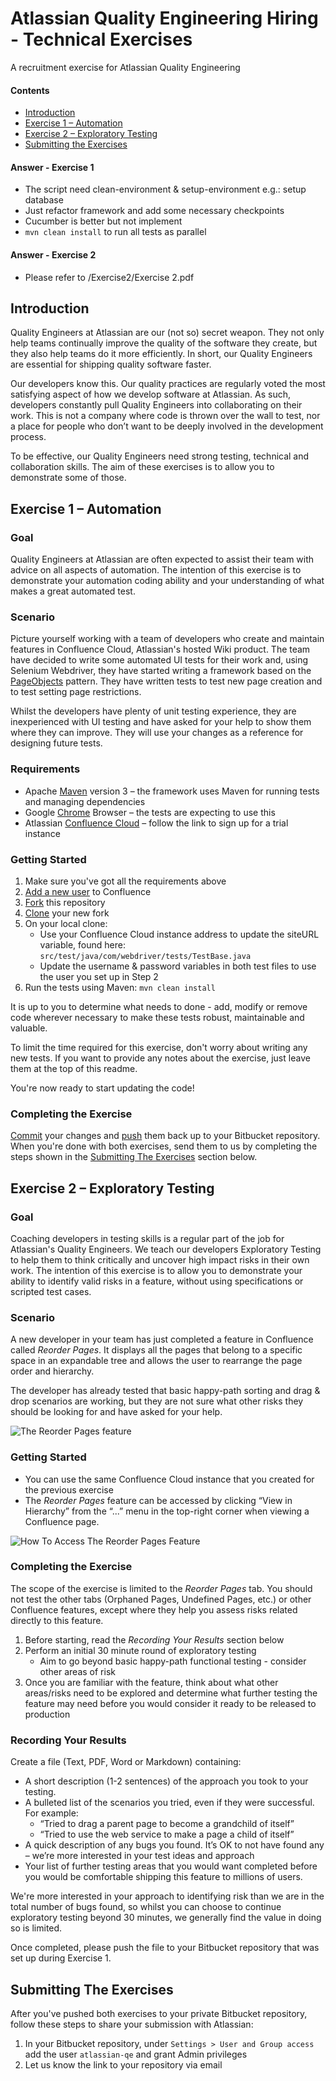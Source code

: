 # Atlassian Quality Engineering Hiring - Technical Exercises

A recruitment exercise for Atlassian Quality Engineering

#### Contents

* [Introduction](#markdown-header-introduction)
* [Exercise 1 – Automation](#markdown-header-exercise-1-automation)
* [Exercise 2 – Exploratory Testing](#markdown-header-exercise-2-exploratory-testing)
* [Submitting the Exercises](#markdown-header-submitting-the-exercises)

#### Answer - Exercise 1 

* The script need clean-environment & setup-environment e.g.: setup database
* Just refactor framework and add some necessary checkpoints
* Cucumber is better but not implement
* `mvn clean install` to run all tests as parallel

#### Answer - Exercise 2

* Please refer to /Exercise2/Exercise 2.pdf


## Introduction

Quality Engineers at Atlassian are our (not so) secret weapon. They not only help teams continually improve the quality of the software they create, but they also help teams do it more efficiently. In short, our Quality Engineers are essential for shipping quality software faster.

Our developers know this. Our quality practices are regularly voted the most satisfying aspect of how we develop software at Atlassian. As such, developers constantly pull Quality Engineers into collaborating on their work. This is not a company where code is thrown over the wall to test, nor a place for people who don’t want to be deeply involved in the development process.

To be effective, our Quality Engineers need strong testing, technical and collaboration skills. The aim of these exercises is to allow you to demonstrate some of those.


## Exercise 1 – Automation

### Goal

Quality Engineers at Atlassian are often expected to assist their team with advice on all aspects of automation. The intention of this exercise is to demonstrate your automation coding ability and your understanding of what makes a great automated test.

### Scenario

Picture yourself working with a team of developers who create and maintain features in Confluence Cloud, Atlassian's hosted Wiki product. The team have decided to write some automated UI tests for their work and, using Selenium Webdriver, they have started writing a framework based on the  [PageObjects](https://github.com/SeleniumHQ/selenium/wiki/PageObjects) pattern. They have written tests to test new page creation and to test setting page restrictions.  

Whilst the developers have plenty of unit testing experience, they are inexperienced with UI testing and have asked for your help to show them where they can improve. They will use your changes as a reference for designing future tests.

### Requirements

* Apache [Maven](https://maven.apache.org/) version 3 – the framework uses Maven for running tests and managing dependencies
* Google [Chrome](https://www.google.com.au/chrome/) Browser – the tests are expecting to use this
* Atlassian [Confluence Cloud](https://www.atlassian.com/ondemand/signup/form?product=confluence.ondemand) – follow the link to sign up for a trial instance

### Getting Started

1. Make sure you've got all the requirements above
1. [Add a new user](https://confluence.atlassian.com/doc/add-users-and-set-permissions-349635148.html) to Confluence
1. [Fork](https://bitbucket.org/atlassian-qe/atlassian-qe-technical-exercises/fork) this repository
1. [Clone](https://confluence.atlassian.com/display/BITBUCKET/Clone+a+repository#Clonearepository-CloningaGitrepository) your new fork
1. On your local clone: 
	* Use your Confluence Cloud instance address to update the siteURL variable, found here: `src/test/java/com/webdriver/tests/TestBase.java`
	* Update the username & password variables in both test files to use the user you set up in Step 2
1. Run the tests using Maven: `mvn clean install`

It is up to you to determine what needs to done - add, modify or remove code wherever necessary to make these tests robust, maintainable and valuable.

To limit the time required for this exercise, don't worry about writing any new tests. If you want to provide any notes about the exercise, just leave them at the top of this readme.

You're now ready to start updating the code!

### Completing the Exercise

[Commit](https://confluence.atlassian.com/display/BITBUCKET/Work+on+local+source+files#Workonlocalsourcefiles-WorkingonfilesinGit) your changes and [push](https://confluence.atlassian.com/display/BITBUCKET/Push+updates+to+a+repo) them back up to your Bitbucket repository. When you're done with both exercises, send them to us by completing the steps shown in the [Submitting The Exercises](#submit) section below.


## Exercise 2 – Exploratory Testing

### Goal

Coaching developers in testing skills is a regular part of the job for Atlassian's Quality Engineers. We teach our developers Exploratory Testing to help them to think critically and uncover high impact risks in their own work. The intention of this exercise is to allow you to demonstrate your ability to identify valid risks in a feature, without using specifications or scripted test cases.

### Scenario

A new developer in your team has just completed a feature in Confluence called _Reorder Pages_. It displays all the pages that belong to a specific space in an expandable tree and allows the user to rearrange the page order and hierarchy. 

The developer has already tested that basic happy-path sorting and drag & drop scenarios are working, but they are not sure what other risks they should be looking for and have asked for your help.

![The Reorder Pages feature](images/exercise2-example_page_tree.png)

### Getting Started

* You can use the same Confluence Cloud instance that you created for the previous exercise
* The _Reorder Pages_ feature can be accessed by clicking “View in Hierarchy” from the “...” menu in the top-right corner when viewing a Confluence page.

![How To Access The Reorder Pages Feature](images/exercise2-how_to_access.png)

### Completing the Exercise

The scope of the exercise is limited to the _Reorder Pages_ tab. You should not test the other tabs (Orphaned Pages, Undefined Pages, etc.) or other Confluence features, except where they help you assess risks related directly to this feature.

1. Before starting, read the _Recording Your Results_ section below
1. Perform an initial 30 minute round of exploratory testing
	* Aim to go beyond basic happy-path functional testing - consider other areas of risk
1. Once you are familiar with the feature, think about what other areas/risks need to be explored and determine what further testing the feature may need before you would consider it ready to be released to production

### Recording Your Results

Create a file (Text, PDF, Word or Markdown) containing:

* A short description (1-2 sentences) of the approach you took to your testing.
* A bulleted list of the scenarios you tried, even if they were successful. For example:
	* “Tried to drag a parent page to become a grandchild of itself”
	* “Tried to use the web service to make a page a child of itself”
* A quick description of any bugs you found. It’s OK to not have found any – we’re more interested in your test ideas and approach
* Your list of further testing areas that you would want completed before you would be comfortable shipping this feature to millions of users.

We're more interested in your approach to identifying risk than we are in the total number of bugs found, so whilst you can choose to continue exploratory testing beyond 30 minutes, we generally find the value in doing so is limited.

Once completed, please push the file to your Bitbucket repository that was set up during Exercise 1.


## Submitting The Exercises

After you've pushed both exercises to your private Bitbucket repository, follow these steps to share your submission with Atlassian:

1. In your Bitbucket repository, under `Settings > User and Group access` add the user `atlassian-qe` and grant Admin privileges
1. Let us know the link to your repository via email
